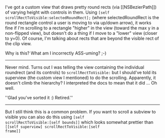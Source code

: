 I've got a custom view that draws pretty round rects (via [[NSBezierPath]]) of varying height with controls in them. Using <code>[self scrollRectToVisible:selectedRoundRect];</code> (where selectedRoundRect is the round rectangle control a user is moving to via up/down arrow), it works fine if I'm scrolling to a rectangle "higher" in the view (toward the max y in a non-flipped view), but doesn't do a thing if I move to a "lower" view (closer to y=0). Of course, I'm talking about rects that are beyond the visible rect of the clip view. 

Why is this? What am I incorrectly ASS-uming? ;-)

----

Never mind. Turns out I was telling the view containing the individual roundrect (and its controls) to <code>scrollRectToVisible:</code> but I should've told its superview (the custom view I mentioned) to do the scrolling. Apparently, it doesn't climb the hierarchy? I interpreted the docs to mean that it did ... Oh well.

''Glad you've sorted it :) Retired.''

----

But I still think this is a common problem. If you want to scroll a subview to visible you can also do this using
<code>[self scrollRectToVisible:[self bounds]]</code>
which looks somewhat prettier than
<code>[[self superview] scrollRectToVisible:[self frame]]</code>
